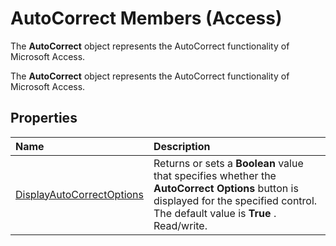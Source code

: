 
# AutoCorrect Members (Access)
The  **AutoCorrect** object represents the AutoCorrect functionality of Microsoft Access.

The  **AutoCorrect** object represents the AutoCorrect functionality of Microsoft Access.


## Properties



|**Name**|**Description**|
|:-----|:-----|
|[DisplayAutoCorrectOptions](47cee9cd-a920-f439-9e0a-10cade1b54e0.md)|Returns or sets a  **Boolean** value that specifies whether the **AutoCorrect Options** button is displayed for the specified control. The default value is **True** . Read/write.|
